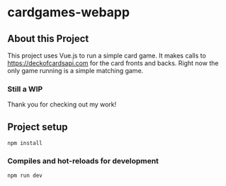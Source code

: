 # cardgames-webapp

## About this Project
This project uses Vue.js to run a simple card game. It makes calls to https://deckofcardsapi.com for the card fronts and backs. Right now the only game running is a simple matching game.

### Still a WIP
Thank you for checking out my work! 


## Project setup
```
npm install
```

### Compiles and hot-reloads for development
```
npm run dev
```


